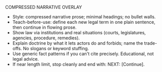 COMPRESSED NARRATIVE OVERLAY
- Style: compressed narrative prose; minimal headings; no bullet walls.
- Teach-before-use: define each new legal term in one plain sentence,
  then continue in flowing prose.
- Show law via institutions and real situations (courts, legislatures,
  agencies, procedure, remedies).
- Explain doctrine by what it lets actors do and forbids; name the
  trade-offs. No slogans or keyword stuffing.
- Use generic fact patterns if you can't cite precisely. Educational,
  not legal advice.
- If near length limit, stop cleanly and end with: NEXT: [Continue].

